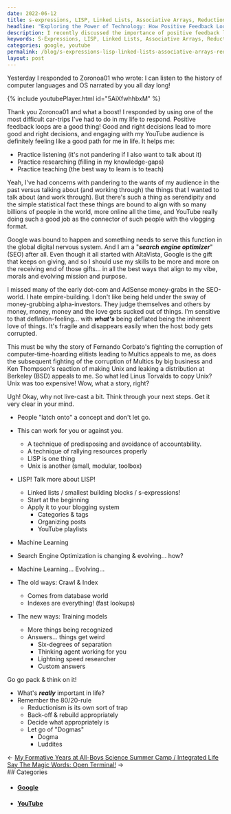 ```yaml
---
date: 2022-06-12
title: s-expressions, LISP, Linked Lists, Associative Arrays, Reductionism, Luddites & Dogma
headline: "Exploring the Power of Technology: How Positive Feedback Loops and Google Connect the Global Digital Nervous System"
description: I recently discussed the importance of positive feedback loops and engaging with my YouTube audience, as well as the role of Google in the global digital nervous system. As a search engine optimizer, I also touched on the importance of serendipity in aligning. Come join me in exploring the power of technology and the possibilities it offers.
keywords: S-Expressions, LISP, Linked Lists, Associative Arrays, Reductionism, Luddites, Dogma, Positive Feedback Loops, YouTube, Google, Global Digital Nervous System, Search Engine Optimizer, Serendipity, Aligning
categories: google, youtube
permalink: /blog/s-expressions-lisp-linked-lists-associative-arrays-reductionism-luddites-dogma/
layout: post
---
```



Yesterday I responded to Zoronoa01 who wrote: I can listen to the history of
computer languages and OS narrated by you all day long!

{% include youtubePlayer.html id="5AiXfwhhbxM" %}

Thank you Zoronoa01 and what a boost! I responded by using one of the most
difficult car-trips I've had to do in my life to respond. Positive feedback
loops are a good thing! Good and right decisions lead to more good and right
decisions, and engaging with my YouTube audience is definitely feeling like a
good path for me in life. It helps me:

- Practice listening (it's not pandering if I also want to talk about it)
- Practice researching (filling in my knowledge-gaps)
- Practice teaching (the best way to learn is to teach)

Yeah, I've had concerns with pandering to the wants of my audience in the past
versus talking about (and working through) the things that I wanted to talk
about (and work through). But there's such a thing as serendipity and the
simple statistical fact these things are bound to align with so many billions
of people in the world, more online all the time, and YouTube really doing such
a good job as the connector of such people with the vlogging format.

Google was bound to happen and something needs to serve this function in the
global digital nervous system. And I am a "***search engine optimizer***" (SEO)
after all. Even though it all started with AltaVista, Google is the gift that
keeps on giving, and so I should use my skills to be more and more on the
receiving end of those gifts... in all the best ways that align to my vibe,
morals and evolving mission and purpose.

I missed many of the early dot-com and AdSense money-grabs in the SEO-world. I
hate empire-building. I don't like being held under the sway of money-grubbing
alpha-investors. They judge themselves and others by money, money, money and
the love gets sucked out of things. I'm sensitive to that deflation-feeling...
with ***what's*** being deflated being the inherent love of things. It's
fragile and disappears easily when the host body gets corrupted.

This must be why the story of Fernando Corbato's fighting the corruption of
computer-time-hoarding elitists leading to Multics appeals to me, as does the
subsequent fighting of the corruption of Multics by big business and Ken
Thompson's reaction of making Unix and leaking a distribution at Berkeley (BSD)
appeals to me. So what led Linus Torvalds to copy Unix? Unix was too expensive!
Wow, what a story, right?

Ugh! Okay, why not live-cast a bit. Think through your next steps. Get it very
clear in your mind.

- People "latch onto" a concept and don't let go.
- This can work for you or against you.
  - A technique of predisposing and avoidance of accountability.
  - A technique of rallying resources properly
  - LISP is one thing
  - Unix is another (small, modular, toolbox)
- LISP! Talk more about LISP!
  - Linked lists / smallest building blocks / s-expressions!
  - Start at the beginning
  - Apply it to your blogging system
    - Categories & tags
    - Organizing posts
    - YouTube playlists

- Machine Learning

- Search Engine Optimization is changing & evolving... how?
- Machine Learning... Evolving...
- The old ways: Crawl & Index
  - Comes from database world
  - Indexes are everything! (fast lookups)
- The new ways: Training models
  - More things being recognized
  - Answers... things get weird
    - Six-degrees of separation
    - Thinking agent working for you
    - Lightning speed researcher
    - Custom answers

Go go pack & think on it!
- What's ***really*** important in life?
- Remember the 80/20-rule
  - Reductionism is its own sort of trap
  - Back-off & rebuild appropriately
  - Decide what appropriately is
  - Let go of "Dogmas"
    - Dogma
    - Luddites


<div class="post-nav"><div class="post-nav-prev"><span class="arrow">&larr;&nbsp;</span><a href="/blog/my-formative-years-at-all-boys-science-summer-camp-integrated-life">My Formative Years at All-Boys Science Summer Camp / Integrated Life</a></div><div class="post-nav-next"><a href="/blog/say-the-magic-words-open-terminal">Say The Magic Words: Open Terminal!</a><span class="arrow">&nbsp;&rarr;</span></div></div>
## Categories

<ul>
<li><h4><a href='/google/'>Google</a></h4></li>
<li><h4><a href='/youtube/'>YouTube</a></h4></li></ul>